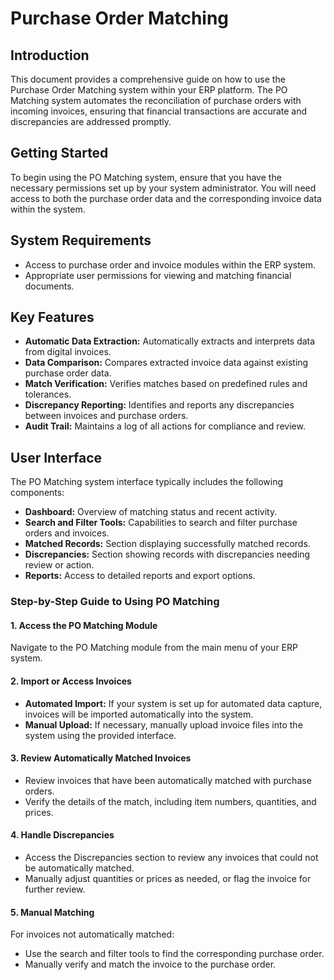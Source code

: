 # Purchase Order Matching

## Introduction

This document provides a comprehensive guide on how to use the Purchase Order Matching system within your ERP platform. The PO Matching system automates the reconciliation of purchase orders with incoming invoices, ensuring that financial transactions are accurate and discrepancies are addressed promptly.

## Getting Started

To begin using the PO Matching system, ensure that you have the necessary permissions set up by your system administrator. You will need access to both the purchase order data and the corresponding invoice data within the system.

## System Requirements

* Access to purchase order and invoice modules within the ERP system.
* Appropriate user permissions for viewing and matching financial documents.

## Key Features

* **Automatic Data Extraction:** Automatically extracts and interprets data from digital invoices.
* **Data Comparison:** Compares extracted invoice data against existing purchase order data.
* **Match Verification:** Verifies matches based on predefined rules and tolerances.
* **Discrepancy Reporting:** Identifies and reports any discrepancies between invoices and purchase orders.
* **Audit Trail:** Maintains a log of all actions for compliance and review.

## User Interface

The PO Matching system interface typically includes the following components:

* **Dashboard:** Overview of matching status and recent activity.
* **Search and Filter Tools:** Capabilities to search and filter purchase orders and invoices.
* **Matched Records:** Section displaying successfully matched records.
* **Discrepancies:** Section showing records with discrepancies needing review or action.
* **Reports:** Access to detailed reports and export options.

### Step-by-Step Guide to Using PO Matching

#### 1. Access the PO Matching Module

Navigate to the PO Matching module from the main menu of your ERP system.

#### 2. Import or Access Invoices

* **Automated Import:** If your system is set up for automated data capture, invoices will be imported automatically into the system.
* **Manual Upload:** If necessary, manually upload invoice files into the system using the provided interface.

#### 3. Review Automatically Matched Invoices

* Review invoices that have been automatically matched with purchase orders.
* Verify the details of the match, including item numbers, quantities, and prices.

#### 4. Handle Discrepancies

* Access the Discrepancies section to review any invoices that could not be automatically matched.
* Manually adjust quantities or prices as needed, or flag the invoice for further review.

#### 5. Manual Matching

For invoices not automatically matched:

* Use the search and filter tools to find the corresponding purchase order.
* Manually verify and match the invoice to the purchase order.
